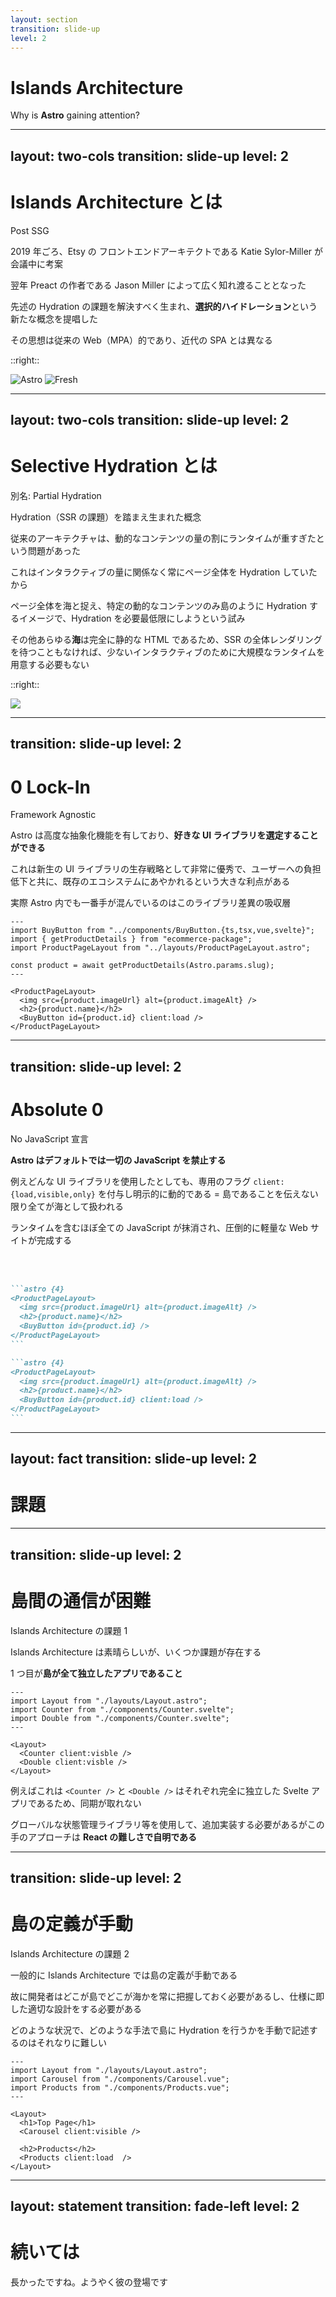 ```yaml
---
layout: section
transition: slide-up
level: 2
---
```


# Islands Architecture

Why is **Astro** gaining attention?

---
layout: two-cols
transition: slide-up
level: 2
---

# Islands Architecture とは

Post SSG

2019 年ごろ、Etsy の フロントエンドアーキテクトである Katie Sylor-Miller が会議中に考案

翌年 Preact の作者である Jason Miller によって広く知れ渡ることとなった

先述の Hydration の課題を解決すべく生まれ、**選択的ハイドレーション**という新たな概念を提唱した

その思想は従来の Web（MPA）的であり、近代の SPA とは異なる

::right::

<div class="grid mx-4">
  <img src="/islands/astro.svg" alt="Astro" />
  <img src="/islands/fresh.svg" alt="Fresh" class="ml-auto" />
</div>

---
layout: two-cols
transition: slide-up
level: 2
---

# Selective Hydration とは

別名: Partial Hydration

Hydration（SSR の課題）を踏まえ生まれた概念

従来のアーキテクチャは、動的なコンテンツの量の割にランタイムが重すぎたという問題があった

これはインタラクティブの量に関係なく常にページ全体を Hydration していたから

ページ全体を海と捉え、特定の動的なコンテンツのみ島のように Hydration するイメージで、Hydration を必要最低限にしようという試み

その他あらゆる**海**は完全に静的な HTML であるため、SSR の全体レンダリングを待つこともなければ、少ないインタラクティブのために大規模なランタイムを用意する必要もない

::right::

![](/islands/islands-architecture.png)

---
transition: slide-up
level: 2
---

# 0 Lock-In

Framework Agnostic

Astro は高度な抽象化機能を有しており、**好きな UI ライブラリを選定することができる**

これは新生の UI ライブラリの生存戦略として非常に優秀で、ユーザーへの負担低下と共に、既存のエコシステムにあやかれるという大きな利点がある

実際 Astro 内でも一番手が混んでいるのはこのライブラリ差異の吸収層

```astro {2,12}
---
import BuyButton from "../components/BuyButton.{ts,tsx,vue,svelte}";
import { getProductDetails } from "ecommerce-package";
import ProductPageLayout from "../layouts/ProductPageLayout.astro";

const product = await getProductDetails(Astro.params.slug);
---

<ProductPageLayout>
  <img src={product.imageUrl} alt={product.imageAlt} />
  <h2>{product.name}</h2>
  <BuyButton id={product.id} client:load />
</ProductPageLayout>
```

---
transition: slide-up
level: 2
---

# Absolute 0

No JavaScript 宣言

**Astro はデフォルトでは一切の JavaScript を禁止する**

例えどんな UI ライブラリを使用したとしても、専用のフラグ `client:{load,visible,only}` を付与し明示的に動的である = 島であることを伝えない限り全てが海として扱われる

ランタイムを含むほぼ全ての JavaScript が抹消され、圧倒的に軽量な Web サイトが完成する

<br />
<br />

````md magic-move
```astro {4}
<ProductPageLayout>
  <img src={product.imageUrl} alt={product.imageAlt} />
  <h2>{product.name}</h2>
  <BuyButton id={product.id} />
</ProductPageLayout>
```

```astro {4}
<ProductPageLayout>
  <img src={product.imageUrl} alt={product.imageAlt} />
  <h2>{product.name}</h2>
  <BuyButton id={product.id} client:load />
</ProductPageLayout>
```
````

---
layout: fact
transition: slide-up
level: 2
---

# 課題

---
transition: slide-up
level: 2
---

# 島間の通信が困難

Islands Architecture の課題 1

Islands Architecture は素晴らしいが、いくつか課題が存在する

1 つ目が**島が全て独立したアプリであること**

```astro {7,8}
---
import Layout from "./layouts/Layout.astro";
import Counter from "./components/Counter.svelte";
import Double from "./components/Counter.svelte";
---

<Layout>
  <Counter client:visble />
  <Double client:visble />
</Layout>
```

例えばこれは `<Counter />` と `<Double />` はそれぞれ完全に独立した Svelte アプリであるため、同期が取れない

グローバルな状態管理ライブラリ等を使用して、追加実装する必要があるがこの手のアプローチは **React の難しさで自明である**

---
transition: slide-up
level: 2
---

# 島の定義が手動

Islands Architecture の課題 2

一般的に Islands Architecture では島の定義が手動である

故に開発者はどこが島でどこが海かを常に把握しておく必要があるし、仕様に即した適切な設計をする必要がある

どのような状況で、どのような手法で島に Hydration を行うかを手動で記述するのはそれなりに難しい

```astro {9,12}
---
import Layout from "./layouts/Layout.astro";
import Carousel from "./components/Carousel.vue";
import Products from "./components/Products.vue";
---

<Layout>
  <h1>Top Page</h1>
  <Carousel client:visible />

  <h2>Products</h2>
  <Products client:load  />
</Layout>
```

---
layout: statement
transition: fade-left
level: 2
---

# 続いては

長かったですね。ようやく彼の登場です
